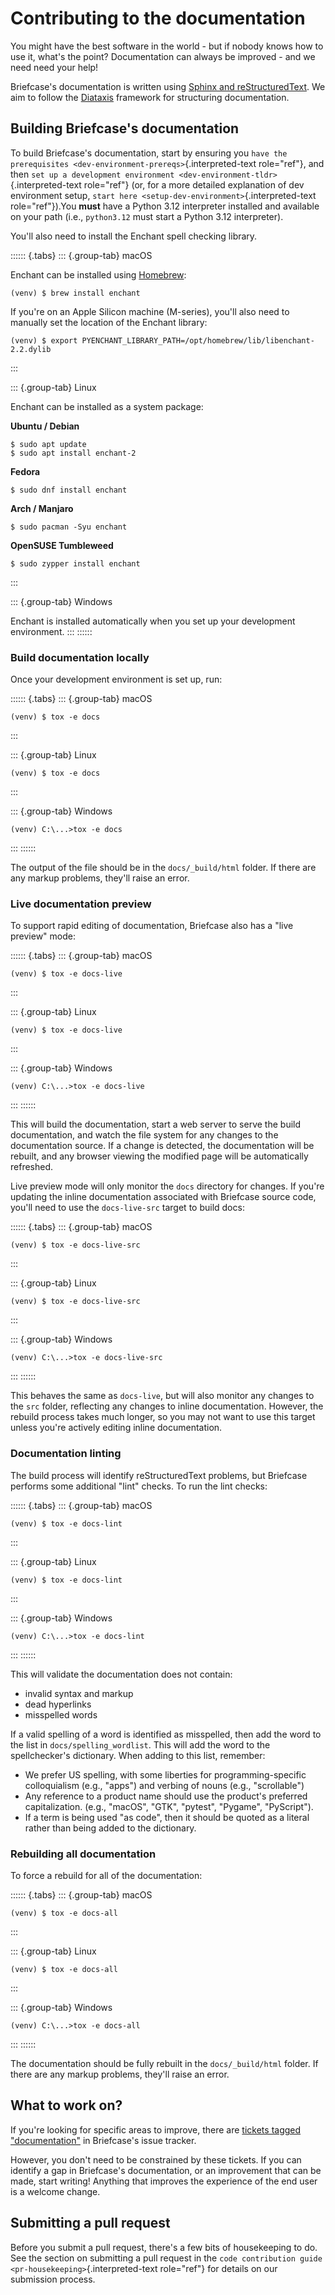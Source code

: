 # Contributing to the documentation

You might have the best software in the world - but if nobody knows how
to use it, what's the point? Documentation can always be improved - and
we need need your help!

Briefcase's documentation is written using [Sphinx and
reStructuredText](https://www.sphinx-doc.org/en/master/usage/restructuredtext/basics.html).
We aim to follow the [Diataxis](https://diataxis.fr) framework for
structuring documentation.

## Building Briefcase's documentation

To build Briefcase's documentation, start by ensuring you
`have the prerequisites
<dev-environment-prereqs>`{.interpreted-text role="ref"}, and then
`set up a development environment
<dev-environment-tldr>`{.interpreted-text role="ref"} (or, for a more
detailed explanation of dev environment setup,
`start here <setup-dev-environment>`{.interpreted-text role="ref"}).You
**must** have a Python 3.12 interpreter installed and available on your
path (i.e., `python3.12` must start a Python 3.12 interpreter).

You'll also need to install the Enchant spell checking library.

:::::: {.tabs}
::: {.group-tab}
macOS

Enchant can be installed using [Homebrew](https://brew.sh):

``` console
(venv) $ brew install enchant
```

If you're on an Apple Silicon machine (M-series), you'll also need to
manually set the location of the Enchant library:

``` console
(venv) $ export PYENCHANT_LIBRARY_PATH=/opt/homebrew/lib/libenchant-2.2.dylib
```
:::

::: {.group-tab}
Linux

Enchant can be installed as a system package:

**Ubuntu / Debian**

``` console
$ sudo apt update
$ sudo apt install enchant-2
```

**Fedora**

``` console
$ sudo dnf install enchant
```

**Arch / Manjaro**

``` console
$ sudo pacman -Syu enchant
```

**OpenSUSE Tumbleweed**

``` console
$ sudo zypper install enchant
```
:::

::: {.group-tab}
Windows

Enchant is installed automatically when you set up your development
environment.
:::
::::::

### Build documentation locally

Once your development environment is set up, run:

:::::: {.tabs}
::: {.group-tab}
macOS

``` console
(venv) $ tox -e docs
```
:::

::: {.group-tab}
Linux

``` console
(venv) $ tox -e docs
```
:::

::: {.group-tab}
Windows

``` doscon
(venv) C:\...>tox -e docs
```
:::
::::::

The output of the file should be in the `docs/_build/html` folder. If
there are any markup problems, they'll raise an error.

### Live documentation preview

To support rapid editing of documentation, Briefcase also has a "live
preview" mode:

:::::: {.tabs}
::: {.group-tab}
macOS

``` console
(venv) $ tox -e docs-live
```
:::

::: {.group-tab}
Linux

``` console
(venv) $ tox -e docs-live
```
:::

::: {.group-tab}
Windows

``` doscon
(venv) C:\...>tox -e docs-live
```
:::
::::::

This will build the documentation, start a web server to serve the build
documentation, and watch the file system for any changes to the
documentation source. If a change is detected, the documentation will be
rebuilt, and any browser viewing the modified page will be automatically
refreshed.

Live preview mode will only monitor the `docs` directory for changes. If
you're updating the inline documentation associated with Briefcase
source code, you'll need to use the `docs-live-src` target to build
docs:

:::::: {.tabs}
::: {.group-tab}
macOS

``` console
(venv) $ tox -e docs-live-src
```
:::

::: {.group-tab}
Linux

``` console
(venv) $ tox -e docs-live-src
```
:::

::: {.group-tab}
Windows

``` doscon
(venv) C:\...>tox -e docs-live-src
```
:::
::::::

This behaves the same as `docs-live`, but will also monitor any changes
to the `src` folder, reflecting any changes to inline documentation.
However, the rebuild process takes much longer, so you may not want to
use this target unless you're actively editing inline documentation.

### Documentation linting

The build process will identify reStructuredText problems, but Briefcase
performs some additional "lint" checks. To run the lint checks:

:::::: {.tabs}
::: {.group-tab}
macOS

``` console
(venv) $ tox -e docs-lint
```
:::

::: {.group-tab}
Linux

``` console
(venv) $ tox -e docs-lint
```
:::

::: {.group-tab}
Windows

``` doscon
(venv) C:\...>tox -e docs-lint
```
:::
::::::

This will validate the documentation does not contain:

- invalid syntax and markup
- dead hyperlinks
- misspelled words

If a valid spelling of a word is identified as misspelled, then add the
word to the list in `docs/spelling_wordlist`. This will add the word to
the spellchecker's dictionary. When adding to this list, remember:

- We prefer US spelling, with some liberties for programming-specific
  colloquialism (e.g., "apps") and verbing of nouns (e.g., "scrollable")
- Any reference to a product name should use the product's preferred
  capitalization. (e.g., "macOS", "GTK", "pytest", "Pygame",
  "PyScript").
- If a term is being used "as code", then it should be quoted as a
  literal rather than being added to the dictionary.

### Rebuilding all documentation

To force a rebuild for all of the documentation:

:::::: {.tabs}
::: {.group-tab}
macOS

``` console
(venv) $ tox -e docs-all
```
:::

::: {.group-tab}
Linux

``` console
(venv) $ tox -e docs-all
```
:::

::: {.group-tab}
Windows

``` doscon
(venv) C:\...>tox -e docs-all
```
:::
::::::

The documentation should be fully rebuilt in the `docs/_build/html`
folder. If there are any markup problems, they'll raise an error.

## What to work on?

If you're looking for specific areas to improve, there are [tickets
tagged
"documentation"](https://github.com/beeware/briefcase/issues?q=is%3Aissue%20state%3Aopen%20label%3Adocumentation)
in Briefcase's issue tracker.

However, you don't need to be constrained by these tickets. If you can
identify a gap in Briefcase's documentation, or an improvement that can
be made, start writing! Anything that improves the experience of the end
user is a welcome change.

## Submitting a pull request

Before you submit a pull request, there's a few bits of housekeeping to
do. See the section on submitting a pull request in the
`code contribution guide
<pr-housekeeping>`{.interpreted-text role="ref"} for details on our
submission process.
